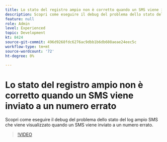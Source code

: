 ```yaml
---
title: Lo stato del registro ampio non è corretto quando un SMS viene inviato a un numero errato
description: Scopri come eseguire il debug del problema dello stato del log ampio SMS che viene visualizzato quando un SMS viene inviato a un numero errato.
feature: null
role: Admin
level: Experienced
topic: Development
kt: 8424
source-git-commit: 496d9268fdc6276ac9dbb1b6db608aeae24eec5c
workflow-type: tm+mt
source-wordcount: '72'
ht-degree: 0%

---
```



# Lo stato del registro ampio non è corretto quando un SMS viene inviato a un numero errato

Scopri come eseguire il debug del problema dello stato del log ampio SMS che viene visualizzato quando un SMS viene inviato a un numero errato.

>[!VIDEO](https://video.tv.adobe.com/v/335980?quality=12)
